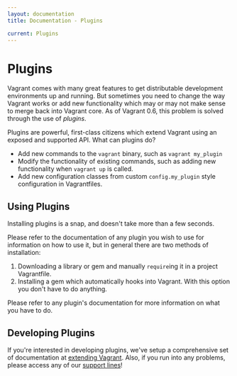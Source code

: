 ```yaml
---
layout: documentation
title: Documentation - Plugins

current: Plugins
---
```

# Plugins

Vagrant comes with many great features to get distributable development
environments up and running. But sometimes you need to change the way
Vagrant works or add new functionality which may or may not make sense
to merge back into Vagrant core. As of Vagrant 0.6, this problem is solved
through the use of _plugins_.

Plugins are powerful, first-class citizens which extend Vagrant using
an exposed and supported API. What can plugins do?

* Add new commands to the `vagrant` binary, such as `vagrant my_plugin`
* Modify the functionality of existing commands, such as adding new
  functionality when `vagrant up` is called.
* Add new configuration classes from custom `config.my_plugin` style
  configuration in Vagrantfiles.

## Using Plugins

Installing plugins is a snap, and doesn't take more than a few
seconds.

Please refer to the documentation of any plugin you wish to use for
information on how to use it, but in general there are two methods
of installation:

1. Downloading a library or gem and manually `require`ing it in
   a project Vagrantfile.
2. Installing a gem which automatically hooks into Vagrant. With
   this option you don't have to do anything.

Please refer to any plugin's documentation for more information on
what you have to do.

## Developing Plugins

If you're interested in developing plugins, we've setup a comprehensive
set of documentation at [extending Vagrant](/v1/docs/extending/index.html).
Also, if you run into any problems, please access any of our [support lines](/support.html)!
